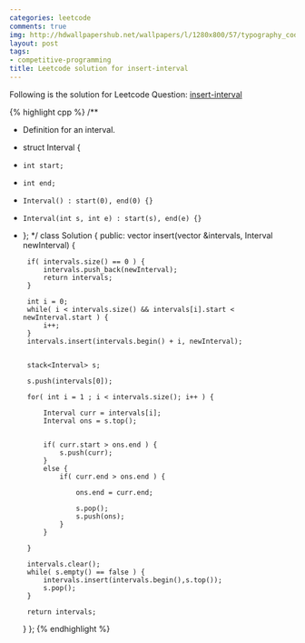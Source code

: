 ```yaml
---
categories: leetcode
comments: true
img: http://hdwallpapershub.net/wallpapers/l/1280x800/57/typography_code_javascript_black_background_programmer_syntax_1280x800_56614.jpg
layout: post
tags:
- competitive-programming
title: Leetcode solution for insert-interval
---
```


Following is the solution for Leetcode Question: [insert-interval](https://leetcode.com/problems/insert-interval/)

{% highlight cpp %}
/**
 * Definition for an interval.
 * struct Interval {
 *     int start;
 *     int end;
 *     Interval() : start(0), end(0) {}
 *     Interval(int s, int e) : start(s), end(e) {}
 * };
 */
class Solution {
public:
    vector<Interval> insert(vector<Interval> &intervals, Interval newInterval) {
        
        if( intervals.size() == 0 ) {
            intervals.push_back(newInterval);
            return intervals;
        }
        
        int i = 0;
        while( i < intervals.size() && intervals[i].start < newInterval.start ) {
            i++;
        }
        intervals.insert(intervals.begin() + i, newInterval);
        
        
        stack<Interval> s;
        
        s.push(intervals[0]);
        
        for( int i = 1 ; i < intervals.size(); i++ ) {
            
            Interval curr = intervals[i];
            Interval ons = s.top();
            
            
            if( curr.start > ons.end ) {
                s.push(curr);
            }
            else {
                if( curr.end > ons.end ) {
                    
                    ons.end = curr.end;
                    
                    s.pop();
                    s.push(ons);
                }
            }
            
        }
        
        intervals.clear();
        while( s.empty() == false ) {
            intervals.insert(intervals.begin(),s.top());
            s.pop();
        }
        
        return intervals;
        
    }
};
{% endhighlight %}